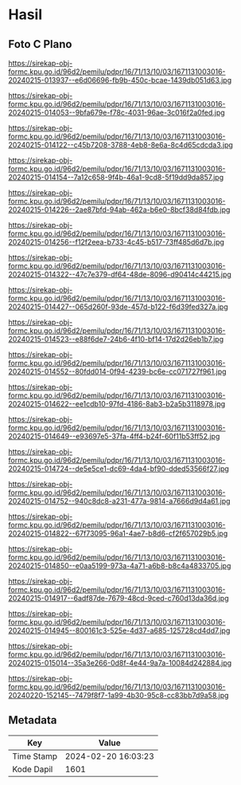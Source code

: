 # Hasil

## Foto C Plano

https://sirekap-obj-formc.kpu.go.id/96d2/pemilu/pdpr/16/71/13/10/03/1671131003016-20240215-013937--e6d06696-fb9b-450c-bcae-1439db051d63.jpg

https://sirekap-obj-formc.kpu.go.id/96d2/pemilu/pdpr/16/71/13/10/03/1671131003016-20240215-014053--9bfa679e-f78c-4031-96ae-3c016f2a0fed.jpg

https://sirekap-obj-formc.kpu.go.id/96d2/pemilu/pdpr/16/71/13/10/03/1671131003016-20240215-014122--c45b7208-3788-4eb8-8e6a-8c4d65cdcda3.jpg

https://sirekap-obj-formc.kpu.go.id/96d2/pemilu/pdpr/16/71/13/10/03/1671131003016-20240215-014154--7a12c658-9f4b-46a1-9cd8-5f19dd9da857.jpg

https://sirekap-obj-formc.kpu.go.id/96d2/pemilu/pdpr/16/71/13/10/03/1671131003016-20240215-014226--2ae87bfd-94ab-462a-b6e0-8bcf38d84fdb.jpg

https://sirekap-obj-formc.kpu.go.id/96d2/pemilu/pdpr/16/71/13/10/03/1671131003016-20240215-014256--f12f2eea-b733-4c45-b517-73ff485d6d7b.jpg

https://sirekap-obj-formc.kpu.go.id/96d2/pemilu/pdpr/16/71/13/10/03/1671131003016-20240215-014322--47c7e379-df64-48de-8096-d90414c44215.jpg

https://sirekap-obj-formc.kpu.go.id/96d2/pemilu/pdpr/16/71/13/10/03/1671131003016-20240215-014427--065d260f-93de-457d-b122-f6d39fed327a.jpg

https://sirekap-obj-formc.kpu.go.id/96d2/pemilu/pdpr/16/71/13/10/03/1671131003016-20240215-014523--e88f6de7-24b6-4f10-bf14-17d2d26eb1b7.jpg

https://sirekap-obj-formc.kpu.go.id/96d2/pemilu/pdpr/16/71/13/10/03/1671131003016-20240215-014552--80fdd014-0f94-4239-bc6e-cc071727f961.jpg

https://sirekap-obj-formc.kpu.go.id/96d2/pemilu/pdpr/16/71/13/10/03/1671131003016-20240215-014622--ee1cdb10-97fd-4186-8ab3-b2a5b3118978.jpg

https://sirekap-obj-formc.kpu.go.id/96d2/pemilu/pdpr/16/71/13/10/03/1671131003016-20240215-014649--e93697e5-37fa-4ff4-b24f-60f11b53ff52.jpg

https://sirekap-obj-formc.kpu.go.id/96d2/pemilu/pdpr/16/71/13/10/03/1671131003016-20240215-014724--de5e5ce1-dc69-4da4-bf90-dded53566f27.jpg

https://sirekap-obj-formc.kpu.go.id/96d2/pemilu/pdpr/16/71/13/10/03/1671131003016-20240215-014752--940c8dc8-a231-477a-9814-a7666d9d4a61.jpg

https://sirekap-obj-formc.kpu.go.id/96d2/pemilu/pdpr/16/71/13/10/03/1671131003016-20240215-014822--67f73095-96a1-4ae7-b8d6-cf2f657029b5.jpg

https://sirekap-obj-formc.kpu.go.id/96d2/pemilu/pdpr/16/71/13/10/03/1671131003016-20240215-014850--e0aa5199-973a-4a71-a6b8-b8c4a4833705.jpg

https://sirekap-obj-formc.kpu.go.id/96d2/pemilu/pdpr/16/71/13/10/03/1671131003016-20240215-014917--6adf87de-7679-48cd-9ced-c760d13da36d.jpg

https://sirekap-obj-formc.kpu.go.id/96d2/pemilu/pdpr/16/71/13/10/03/1671131003016-20240215-014945--800161c3-525e-4d37-a685-125728cd4dd7.jpg

https://sirekap-obj-formc.kpu.go.id/96d2/pemilu/pdpr/16/71/13/10/03/1671131003016-20240215-015014--35a3e266-0d8f-4e44-9a7a-10084d242884.jpg

https://sirekap-obj-formc.kpu.go.id/96d2/pemilu/pdpr/16/71/13/10/03/1671131003016-20240220-152145--7479f8f7-1a99-4b30-95c8-cc83bb7d9a58.jpg


## Metadata

| Key        | Value               |
| ---------- | ------------------- |
| Time Stamp | 2024-02-20 16:03:23 |
| Kode Dapil | 1601                |



